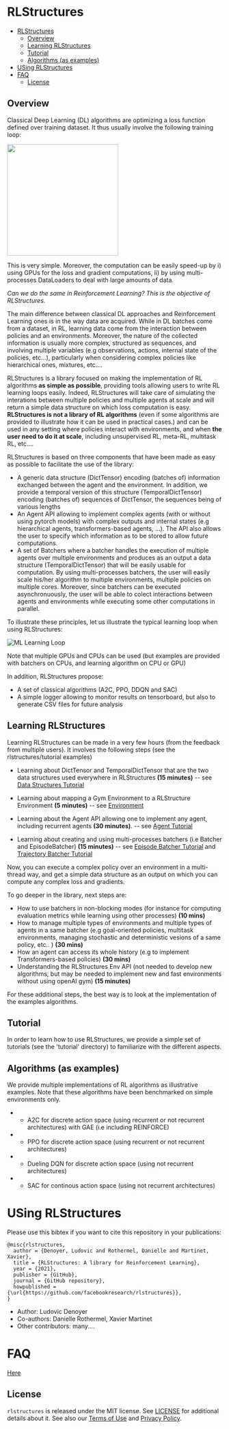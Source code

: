 # RLStructures

- [RLStructures](#rlstructures)
  - [Overview](#overview)
  - [Learning RLStructures](#learning-rlstructures)
  - [Tutorial](#tutorial)
  - [Algorithms (as examples)](#algorithms-as-examples)
- [USing RLStructures](#using-rlstructures)
- [FAQ](#faq)
  - [License](#license)

## Overview

Classical Deep Learning (DL) algorithms are optimizing a loss function defined over training dataset. It thus usually involve the following training loop:

<img src="images/mlloop.png" width="260">

This is very simple. Moreover, the computation can be easily speed-up by i) using GPUs for the loss and gradient computations, ii) by using multi-processes DataLoaders to deal with large amounts of data. 

*Can we do the same in Reinforcement Learning? This is the objective of RLStructures.*

The main difference between classical DL approaches and Reinforcement Learning ones is 
in the way data are acquired. While in DL batches come from a dataset, in RL, learning data come from the interaction between policies and an environments. Moreover, the nature of the collected information is usually more complex, structured as sequences, and involving multiple variables (e.g observations, actions, internal state of the policies, etc…), particularly when considering complex policies like hierarchical ones, mixtures, etc…. 

RLStructures is a library focused on making the implementation of RL algorithms **as simple as possible**, providing  tools allowing users to write RL learning loops easily. Indeed, RLStructures will take care of simulating the interations between multiple policies and multiple agents at scale and will return a simple data structure on which loss computation is easy. **RLStructures is not a library of RL algorithms** (even if some algorithms are provided to illustrate how it can be used in practical cases.) and can be used in any setting where policies interact with  environments, and when **the user need to do it at scale**, including unsupervised RL, meta-RL, multitask RL, etc…. 

RLStructures is based on three components that have been made as easy as possible to facilitate the use of the library:
* A generic data structure (DictTensor) encoding (batches of) information exchanged between the agent and the environment. In addition, we provide a temporal version of this structure (TemporalDictTensor) encoding (batches of) sequences of DictTensor, the sequences being of various lengths
* An Agent API allowing to implement complex agents (with or without using pytorch  models) with complex outputs and internal states (e.g hierarchical agents, transformers-based agents, …). The API also allows the user to specify which information as to be stored to allow future computations.
* A set of Batchers where a batcher handles the execution of multiple agents over multiple environments and produces as an output a data structure (TemporalDictTensor) that will be easily usable for computation. By using multi-processes batchers, the user will easily scale his/her algorithm to multiple environments, multiple policies on multiple cores. Moreover, since batchers can be executed asynchronuously, the user will be able to colect interactions between agents and environments while executing some other computations in parallel. 

To illustrate these principles, let us illustrate the typical learning loop when using RLStructures:

![ML Learning Loop](images/rlstructloop.png)

Note that multiple GPUs and CPUs can be used (but examples are provided with batchers on CPUs, and learning algorithm on CPU or GPU)

In addition, RLStructures propose:
* A set of classical algorithms (A2C, PPO, DDQN and SAC)
* A simple logger allowing to monitor results on tensorboard, but also to generate CSV files for future analysis


## Learning RLStructures 

Learning RLStructures can be made in a very few hours (from the feedback from multiple users). It involves the following steps (see the rlstructures/tutorial examples)
* Learning about DictTensor and TemporalDictTensor that are the two data structures used everywhere in RLStructures **(15 minutes)** -- see [Data Structures Tutorial](doc/DataStructures.md)

* Learning about mapping a Gym Environment to a RLStructure Environment **(5 minutes)** -- see [Environment](doc/Environments.md)
* Learning about the Agent API allowing one to implement any agent, including recurrent agents **(30 minutes)**.  -- see [Agent Tutorial](doc/Agent.md)
* Learning about creating and using multi-processes batchers (i.e Batcher and EpisodeBatcher) **(15 minutes)**  -- see [Episode Batcher Tutorial](doc/MultiProcessEpisodeBatcher.md) and [Trajectory Batcher Tutorial](doc/MultiProcessTrajectoryBatcher.md)

Now, you can execute a complex policy over an environment in a multi-thread way, and get a simple data structure as an output on which you can compute any complex loss and gradients.

To go deeper in the library, next steps are:
* How to use batchers in non-blocking modes (for instance for computing evaluation metrics while learning using other processes) **(10 mins)**
* How to manage  multiple types of environments and multiple types of agents in a same batcher (e.g goal-oriented policies, multitask environments, managing stochastic and deterministic vesions of a same policy, etc.. ) **(30 mins)**
* How an agent can access its whole history (e.g to implement Transformers-based policies) **(30 mins)**
* Understanding the RLStructures Env API (not needed to develop new algorithms, but may be needed to implement new and fast environments without using openAI gym) **(15 minutes)**

For these additional steps, the best way is to look at the implementation of the examples algorithms.

## Tutorial
In order to learn how to use RLStructures, we provide a simple set of tutorials (see the 'tutorial' directory) to familiarize with the different aspects. 

## Algorithms (as examples)
We provide multiple implementations of RL algorithms as illustrative examples. Note that these algorithms have been benchmarked on simple environments only.
* * A2C for discrete action space (using recurrent or not recurrent architectures) with GAE (i.e including REINFORCE)
* * PPO for discrete action space (using recurrent or not recurrent architectures)
* * Dueling DQN for discrete action space (using not recurrent architectures)
* * SAC for continous action space (using not recurrent architectures)

# USing RLStructures

Please use this bibtex if you want to cite this repository in your publications:

```
@misc{rlstructures,
  author = {Denoyer, Ludovic and Rothermel, Danielle and Martinet, Xavier},
  title = {RLStructures: A library for Reinforcement Learning},
  year = {2021},
  publisher = {GitHub},
  journal = {GitHub repository},
  howpublished = {\url{https://github.com/facebookresearch/rlstructures}},
}
```

* Author: Ludovic Denoyer
* Co-authors: Danielle Rothermel, Xavier Martinet
* Other contributors: many.... 

# FAQ

[Here](https://github.com/facebookresearch/rlstructures/blob/master/FAQ.md)

## License

`rlstructures` is released under the MIT license. See [LICENSE](LICENSE) for additional details about it.
See also our [Terms of Use](https://opensource.facebook.com/legal/terms) and [Privacy Policy](https://opensource.facebook.com/legal/privacy).
